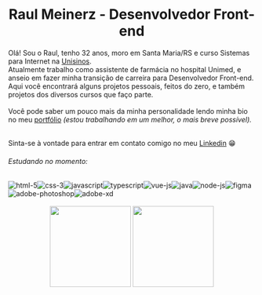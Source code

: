 <h1 align="center">Raul Meinerz - Desenvolvedor Front-end</h1>
Olá! Sou o Raul, tenho 32 anos, moro em Santa Maria/RS e curso Sistemas para Internet na <a href="https://www.unisinos.br/" target="_blank">Unisinos</a>.
<br/>Atualmente trabalho como assistente de farmácia no hospital Unimed, e anseio em fazer minha transição de carreira para Desenvolvedor Front-end. Aqui você encontrará alguns projetos pessoais, feitos do zero, e também projetos dos diversos cursos que faço parte.<br/></br>Você pode saber um pouco mais da minha personalidade lendo minha bio no meu <a href="https://devmeinerz.github.io/portfolio/#sobre-container" target="_blank"> portfólio</a> <i>(estou trabalhando em um melhor, o mais breve possível).</i><br/><br/>

Sinta-se à vontade para entrar em contato comigo no meu <a href="https://www.linkedin.com/in/raul-meinerz/" target="_blank">Linkedin<a/> :grin:

###### Estudando no momento:
<div>
<img src="https://img.icons8.com/color/48/000000/html-5--v1.png" alt="html-5"/><img src="https://img.icons8.com/color/48/000000/css3.png" alt="css-3"/><img src="https://img.icons8.com/color/48/000000/javascript--v1.png" alt="javascript"/><img src="https://img.icons8.com/color/48/000000/typescript.png" alt="typescript"/><img src="https://img.icons8.com/color/48/000000/vue-js.png" alt="vue-js"/><img src="https://img.icons8.com/color/48/000000/java-coffee-cup-logo--v1.png" alt="java"/><img src="https://img.icons8.com/fluency/48/000000/node-js.png" alt="node-js"/><img src="https://img.icons8.com/color/48/000000/figma--v1.png" alt="figma"/><img src="https://img.icons8.com/color/48/000000/adobe-photoshop--v1.png" alt="adobe-photoshop"/><img src="https://img.icons8.com/color/48/000000/adobe-xd--v1.png" alt="adobe-xd"/>
</div>
<br/>
<div align="center">
  <img height="165em" src="https://github-readme-stats.vercel.app/api?username=devmeinerz&show_icons=true&theme=ayu-mirage"/>
  <img height="165em" src="https://github-readme-stats.vercel.app/api/top-langs/?username=devmeinerz&layout=compact&theme=ayu-mirage"/>
</div>





